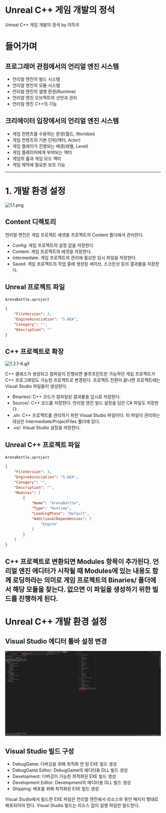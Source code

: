 # Unreal C++ 게임 개발의 정석
Unreal C++ 게임 개발의 정석 by 이득우

# 들어가며
## 프로그래머 관점에서의 언리얼 엔진 시스템
- 언리얼 엔진의 빌드 시스템
- 언리얼 엔진의 모듈 시스템
- 언리얼 엔진의 샐행 환경(Runtime)
- 언리얼 엔진 오브젝트의 선언과 관리
- 언리얼 엔진 C++의 기능

## 크리에이터 입장에서의 언리얼 엔진 시스템
- 게임 컨텐츠를 수용하는 환경(월드, World)ed
- 게임 컨텐츠의 기본 단위(액터, Actor)
- 게임 플레이가 진행되는 배경(레벨, Level)
- 게임 플레이어에게 부여되는 액터
- 게임의 룰과 게임 모드 액터
- 게임 제작에 필요한 보조 기능
---- 

# 1. 개발 환경 설정
![1.1.png][image-1]

## Content 디렉토리
언리얼 엔진은 게임 프로젝트 에셋을 프로젝트의 Content 폴더에서 관리한다.
- Config: 게임 프로젝트의 설정 값을 저장한다.
- Content: 게임 프로젝트의 에셋을 저장한다.
- Intermediate: 게임 프로젝트의 관리에 필요한 임시 파일을 저장한다.
- Saved: 게임 프로젝트의 작업 중에 생성된 세이브, 스크린샷 등의 결과물을 저장한다.

## Unreal 프로젝트 파일
`ArenaBattle.uproject`
```json
{
	"FileVersion": 3,
	"EngineAssociation": "5.0EA",
	"Category": "",
	"Description": ""
}
```

## C++ 프로젝트로 확장
![1.2.1-6.gif][image-2]
<!--
![1.2.1.gif][1.2.1]
![1.2.2.gif][1.2.2]
![1.2.3.gif][1.2.3]
![1.2.4.gif][1.2.4]
![1.2.5.gif][1.2.5]
![1.2.6.gif][1.2.6]
-->

C++ 클래스가 생성되고 컴파일이 진행되면 블루프린트만 가능하던 게임 프로젝트가 C++ 프로그래밍도 가능한 프로젝트로 변경된다.
프로젝트 전환이 끝나면 프로젝트에는 Visual Studio 파일들이 생성된다.
- Binaries/: C++ 코드가 컴파일된 결과물을 임시로 저장한다.
- Source/: C++ 코드를 저장한다. 언리얼 엔진 빌드 설정을 담은 C# 파일도 저장한다.
- .sln: C++ 프로젝트를 관리하기 위한 Visual Studio 파일이다. 이 파일이 관리하는 대상은 Intermediate/ProjectFiles 폴더에 있다.
- .vs/: Visual Studio 설정을 저장한다.

## Unreal C++ 프로젝트 파일
`ArenaBattle.uproject`
```json
{
	"FileVersion": 3,
	"EngineAssociation": "5.0EA",
	"Category": "",
	"Description": "",
	"Modules": [
		{
			"Name": "ArenaBattle",
			"Type": "Runtime",
			"LoadingPhase": "Default",
			"AdditionalDependencies": [
				"Engine"
			]
		}
	]
}
```
C++ 프로젝트로 변환되면 Modules 항목이 추가된다. 언리얼 엔진 에디터가 시작될 때 Modules에 있는 내용도 함께 로딩하라는 의미로 게임 프로젝트의 Binaries/ 폴더에서 해당 모듈을 찾는다. 없으면 이 파일을 생성하기 위한 빌드를 진행하게 된다.
---- 

# Unreal C++ 개발 환경 설정
## Visual Studio 에디터 툴바 설정 변경
![1.3.1-4.gif][image-3]

## Visual Studio 빌드 구성
- DebugGame: 디버깅을 위해 최적화 안 된 EXE 빌드 생성
- DebugGame Editor: DebugGame의 에디터용 DLL 빌드 생성
- Development: 디버깅이 가능한 최적화된 EXE 빌드 생성
- Development Editor: Development의 에디터용 DLL 빌드 생성
- Shipping: 배포를 위해 최적화된 EXE 빌드 생성

Visual Studio에서 빌드한 EXE 파일은 언리얼 엔진에서 리소스와 묶인 패키지 형태로 배포되어야 한다. Visual Studio 빌드는 리소스 없이 실행 파일만 빌드한다.

[image-1]:	1.1.png
[image-2]:	1.2.1-6.gif
[image-3]:	1.3.1-4.gif